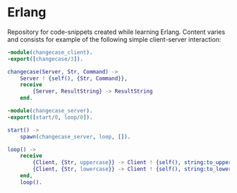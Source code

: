 # Erlang
Repository for code-snippets created while learning Erlang. Content varies and consists for example of the following simple client-server interaction:

```erlang
-module(changecase_client).
-export([changecase/3]).

changecase(Server, Str, Command) ->
    Server ! {self(), {Str, Command}},
    receive 
        {Server, ResultString} -> ResultString
    end.

```

```erlang
-module(changecase_server).
-export([start/0, loop/0]).

start() ->
    spawn(changecase_server, loop, []).

loop() ->
    receive
        {Client, {Str, uppercase}} -> Client ! {self(), string:to_upper(Str)}; 
        {Client, {Str, lowercase}} -> Client ! {self(), string:to_lower(Str)}
    end,
    loop().

```
